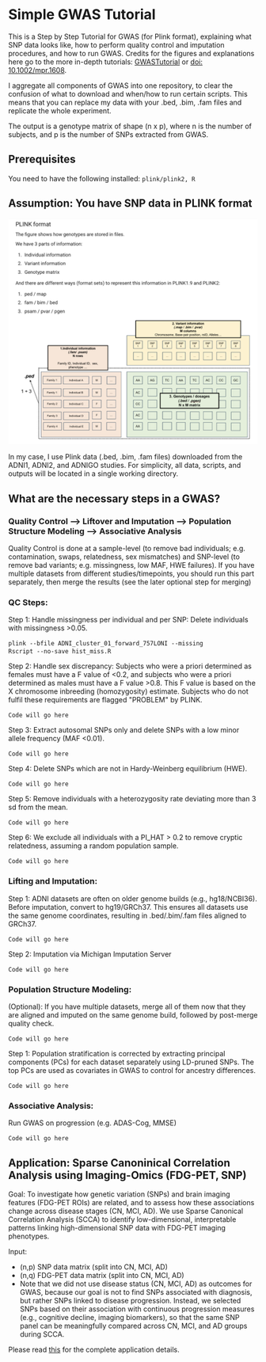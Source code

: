 # Simple GWAS Tutorial
This is a Step by Step Tutorial for GWAS (for Plink format), explaining what SNP data looks like, how to perform quality control and imputation procedures, and how to run GWAS.
Credits for the figures and explanations here go to the more in-depth tutorials: [GWASTutorial](https://cloufield.github.io/GWASTutorial) or [doi: 10.1002/mpr.1608](https://pmc.ncbi.nlm.nih.gov/articles/PMC6001694/). 

I aggregate all components of GWAS into one repository, to clear the confusion of what to download and when/how to run certain scripts. This means that you can replace my data with your .bed, .bim, .fam files and replicate the whole experiment. 

The output is a genotype matrix of shape (n x p), where n is the number of subjects, and p is the number of SNPs extracted from GWAS. 

## Prerequisites
You need to have the following installed: ```plink/plink2, R ```

## Assumption: You have SNP data in PLINK format
<img src="https://github.com/kimtae55/GWAS-End-to-End-Tutorial/blob/main/figs/plink.png" width="600">

In my case, I use Plink data (.bed, .bim, .fam files) downloaded from the ADNI1, ADNI2, and ADNIGO studies. For simplicity, all data, scripts, and outputs will be located in a single working directory. 

## What are the necessary steps in a GWAS?

### Quality Control --> Liftover and Imputation --> Population Structure Modeling --> Associative Analysis 

Quality Control is done at a sample-level (to remove bad individuals; e.g. contamination, swaps, relatedness, sex mismatches) and SNP-level (to remove bad variants; e.g. missingness, low MAF, HWE failures).
If you have multiple datasets from different studies/timepoints, you should run this part separately, then merge the results (see the later optional step for merging)

### QC Steps:

Step 1: Handle missingness per individual and per SNP: Delete individuals with missingness >0.05.
```
plink --bfile ADNI_cluster_01_forward_757LONI --missing 
Rscript --no-save hist_miss.R
```

Step 2: Handle sex discrepancy: Subjects who were a priori determined as females must have a F value of <0.2, and subjects who were a priori determined as males must have a F value >0.8. This F value is based on the X chromosome inbreeding (homozygosity) estimate. Subjects who do not fulfil these requirements are flagged "PROBLEM" by PLINK.
```
Code will go here
```

Step 3: Extract autosomal SNPs only and delete SNPs with a low minor allele frequency (MAF <0.01).
```
Code will go here
```

Step 4: Delete SNPs which are not in Hardy-Weinberg equilibrium (HWE).
```
Code will go here
```

Step 5: Remove individuals with a heterozygosity rate deviating more than 3 sd from the mean.
```
Code will go here
```

Step 6: We exclude all individuals with a PI_HAT > 0.2 to remove cryptic relatedness, assuming a random population sample.
```
Code will go here
```

### Lifting and Imputation:

Step 1: ADNI datasets are often on older genome builds (e.g., hg18/NCBI36). Before imputation, convert to hg19/GRCh37. This ensures all datasets use the same genome coordinates, resulting in .bed/.bim/.fam files aligned to GRCh37. 
```
Code will go here
```

Step 2: Imputation via Michigan Imputation Server
```
Code will go here
```

### Population Structure Modeling:

(Optional): If you have multiple datasets, merge all of them now that they are aligned and imputed on the same genome build, followed by post-merge quality check. 
```
Code will go here
```

Step 1: Population stratification is corrected by extracting principal components (PCs) for each dataset separately using LD-pruned SNPs. The top PCs are used as covariates in GWAS to control for ancestry differences. 
```
Code will go here
```

### Associative Analysis:

Run GWAS on progression (e.g. ADAS-Cog, MMSE)
```
Code will go here
```

## Application: Sparse Canoninical Correlation Analysis using Imaging-Omics (FDG-PET, SNP)

Goal: To investigate how genetic variation (SNPs) and brain imaging features (FDG-PET ROIs) are related, and to assess how these associations change across disease stages (CN, MCI, AD). We use Sparse Canonical Correlation Analysis (SCCA) to identify low-dimensional, interpretable patterns linking high-dimensional SNP data with FDG-PET imaging phenotypes.

Input: 
- (n,p) SNP data matrix (split into CN, MCI, AD)
- (n,q) FDG-PET data matrix (split into CN, MCI, AD)
- Note that we did not use disease status (CN, MCI, AD) as outcomes for GWAS, because our goal is not to find SNPs associated with diagnosis, but rather SNPs linked to disease progression. Instead, we selected SNPs based on their association with continuous progression measures (e.g., cognitive decline, imaging biomarkers), so that the same SNP panel can be meaningfully compared across CN, MCI, and AD groups during SCCA.

Please read [this]() for the complete application details. 
